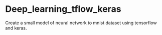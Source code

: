 # Deep_learning_tflow_keras
Create a small model of neural network to mnist dataset using tensorflow and keras.
